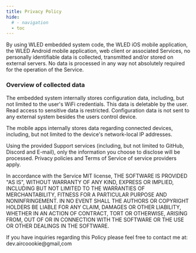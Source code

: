 ```yaml
---
title: Privacy Policy
hide:
  # - navigation
  - toc
---
```


By using WLED embedded system code, the WLED iOS mobile application, the WLED Android mobile application, web client or associated Services, no personally identifiable data is collected, transmitted and/or stored on external servers.
No data is processed in any way not absolutely required for the operation of the Service.

### Overview of collected data

The embedded system internally stores configuration data, including, but not limited to the user's WiFi credentials.
This data is deletable by the user. Read access to sensitive data is restricted. Configuration data is not sent to any external system besides the users control device.

The mobile apps internally stores data regarding connected devices, including, but not limited to the device's network-local IP addresses.

Using the provided Support services (including, but not limited to GitHub, Discord and E-mail), only the information you choose to disclose will be processed. Privacy policies and Terms of Service of service providers apply.

In accordance with the Service MIT license, THE SOFTWARE IS PROVIDED "AS IS",
WITHOUT WARRANTY OF ANY KIND, EXPRESS OR
IMPLIED, INCLUDING BUT NOT LIMITED TO THE WARRANTIES OF MERCHANTABILITY,
FITNESS FOR A PARTICULAR PURPOSE AND NONINFRINGEMENT. IN NO EVENT SHALL THE
AUTHORS OR COPYRIGHT HOLDERS BE LIABLE FOR ANY CLAIM, DAMAGES OR OTHER
LIABILITY, WHETHER IN AN ACTION OF CONTRACT, TORT OR OTHERWISE, ARISING FROM,
OUT OF OR IN CONNECTION WITH THE SOFTWARE OR THE USE OR OTHER DEALINGS IN THE
SOFTWARE.

If you have inquiries regarding this Policy please feel free to contact me at: dev.aircoookie@gmail,com
